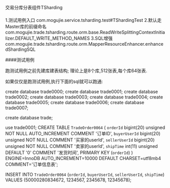 交易分库分表组件TSharding



####
1.测试用例入口  com.mogujie.service.tsharding.test#TShardingTest
2.默认走Master库的前缀命名 com.mogujie.trade.tsharding.route.orm.base.ReadWriteSplittingContextInitializer.DEFAULT_WRITE_METHOD_NAMES
3.SQL增强 com.mogujie.trade.tsharding.route.orm.MapperResourceEnhancer.enhancedShardingSQL

####测试用例

跑测试用例之前先建库建表结构;
理论上是8个库,512张表,每个库64张表.

如果仅仅是跑测试用例,执行下面的sql就可以跑通:

create database trade0000;
create database trade0001;
create database trade0002;
create database trade0003;
create database trade0004;
create database trade0005;
create database trade0006;
create database trade0007;

create database trade;

use trade0001;
CREATE TABLE `TradeOrder0064` (
  `orderId` bigint(20) unsigned NOT NULL AUTO_INCREMENT COMMENT '订单ID',
  `buyerUserId` bigint(20) unsigned NOT NULL COMMENT '买家的userId',
  `sellerUserId` bigint(20) unsigned NOT NULL COMMENT '卖家的userId',
  `shipTime` int(11) unsigned DEFAULT '0' COMMENT '发货时间',
  PRIMARY KEY (`orderId`)
) ENGINE=InnoDB AUTO_INCREMENT=10000 DEFAULT CHARSET=utf8mb4 COMMENT='订单信息表';

INSERT INTO `TradeOrder0064` (`orderId`, `buyerUserId`, `sellerUserId`, `shipTime`)
VALUES
	(50000280834672, 1234567, 2345678, 12345678);
